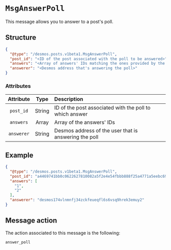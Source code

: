 # `MsgAnswerPoll`
This message allows you to answer to a post's poll. 

## Structure
````json
{
  "@type": "/desmos.posts.v1beta1.MsgAnswerPoll",
  "post_id": "<ID of the post associated with the poll to be answered>",
  "answers": "<Array of answers' IDs matching the ones provided by the poll>",
  "answerer": "<Desmos address that's answering the poll>"
}
````

### Attributes
| Attribute | Type | Description |
| :-------: | :----: | :-------- |
| `post_id` | String | ID of the post associated with the poll to which answer |
| `answers` | Array | Array of the answers' IDs |
| `answerer` | String | Desmos address of the user that is answering the poll |

## Example

```json
{
  "@type": "/desmos.posts.v1beta1.MsgAnswerPoll",
  "post_id": "a4469741bb0c0622627810082a5f2e4e54fbbb888f25a4771a5eebc697d30cfc",
  "answers": [
    "1",
    "2"
  ],
  "answerer": "desmos174vlnmnfj34zckfeueqfl6s6vsq9hrek3emuy2"
}
```

## Message action
The action associated to this message is the following: 
```
answer_poll
```
